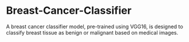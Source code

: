 # Breast-Cancer-Classifier
A breast cancer classifier model, pre-trained using VGG16, is designed to classify breast tissue as benign or malignant based on medical images.
